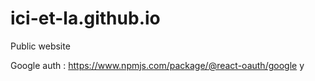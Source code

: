 # ici-et-la.github.io
Public website


Google auth : https://www.npmjs.com/package/@react-oauth/google
y
